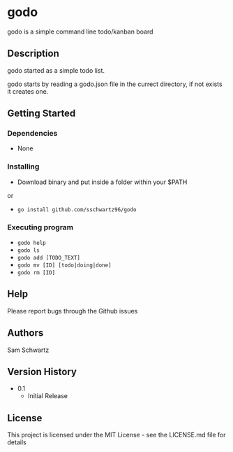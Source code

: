 # godo

godo is a simple command line todo/kanban board

## Description

godo started as a simple todo list. 

godo starts by reading a godo.json file in the currect directory, if not exists it creates one.

## Getting Started

### Dependencies

* None

### Installing

* Download binary and put inside a folder within your $PATH

or
* ```go install github.com/sschwartz96/godo```

### Executing program

* ```godo help```
* ```godo ls```
* ```godo add [TODO_TEXT]```
* ```godo mv [ID] [todo|doing|done]```
* ```godo rm [ID]```

## Help

Please report bugs through the Github issues

## Authors

Sam Schwartz

## Version History

* 0.1
    * Initial Release

## License

This project is licensed under the MIT License - see the LICENSE.md file for details


